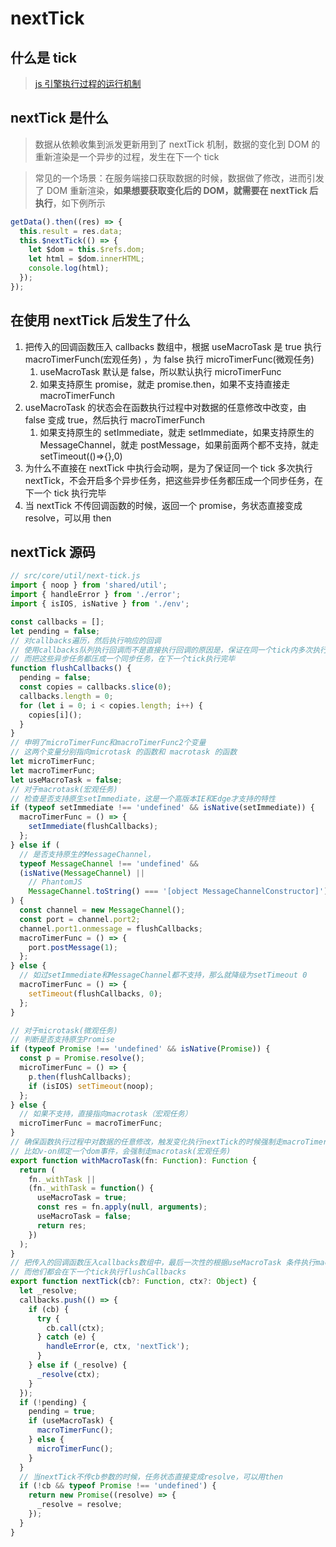 # nextTick

## 什么是 tick

> [js 引擎执行过程的运行机制](https://github.com/dirkhe1051931999/hjBlog/blob/master/blog-JavaScript/lessons/03.md)

## nextTick 是什么

> 数据从依赖收集到派发更新用到了 nextTick 机制，数据的变化到 DOM 的重新渲染是一个异步的过程，发生在下一个 tick

> 常见的一个场景：在服务端接口获取数据的时候，数据做了修改，进而引发了 DOM 重新渲染，**如果想要获取变化后的 DOM，就需要在 nextTick 后执行**，如下例所示

```js
getData().then((res) => {
  this.result = res.data;
  this.$nextTick(() => {
    let $dom = this.$refs.dom;
    let html = $dom.innerHTML;
    console.log(html);
  });
});
```

## 在使用 nextTick 后发生了什么

1. 把传入的回调函数压入 callbacks 数组中，根据 useMacroTask 是 true 执行 macroTimerFunch(宏观任务) ，为 false 执行 microTimerFunc(微观任务)
   1. useMacroTask 默认是 false，所以默认执行 microTimerFunc
   2. 如果支持原生 promise，就走 promise.then，如果不支持直接走 macroTimerFunch
2. useMacroTask 的状态会在函数执行过程中对数据的任意修改中改变，由 false 变成 true，然后执行 macroTimerFunch
   1. 如果支持原生的 setImmediate，就走 setImmediate，如果支持原生的 MessageChannel，就走 postMessage，如果前面两个都不支持，就走 setTimeout(()=>{},0)
3. 为什么不直接在 nextTick 中执行会动啊，是为了保证同一个 tick 多次执行 nextTick，不会开启多个异步任务，把这些异步任务都压成一个同步任务，在下一个 tick 执行完毕
4. 当 nextTick 不传回调函数的时候，返回一个 promise，务状态直接变成 resolve，可以用 then

## nextTick 源码

```js
// src/core/util/next-tick.js
import { noop } from 'shared/util';
import { handleError } from './error';
import { isIOS, isNative } from './env';

const callbacks = [];
let pending = false;
// 对callbacks遍历，然后执行响应的回调
// 使用callbacks队列执行回调而不是直接执行回调的原因是，保证在同一个tick内多次执行nextTick，不会开启多个异步任务
// 而把这些异步任务都压成一个同步任务，在下一个tick执行完毕
function flushCallbacks() {
  pending = false;
  const copies = callbacks.slice(0);
  callbacks.length = 0;
  for (let i = 0; i < copies.length; i++) {
    copies[i]();
  }
}
// 申明了microTimerFunc和macroTimerFunc2个变量
// 这两个变量分别指向microtask 的函数和 macrotask 的函数
let microTimerFunc;
let macroTimerFunc;
let useMacroTask = false;
// 对于macrotask(宏观任务)
// 检查是否支持原生setImmediate，这是一个高版本IE和Edge才支持的特性
if (typeof setImmediate !== 'undefined' && isNative(setImmediate)) {
  macroTimerFunc = () => {
    setImmediate(flushCallbacks);
  };
} else if (
  // 是否支持原生的MessageChannel，
  typeof MessageChannel !== 'undefined' &&
  (isNative(MessageChannel) ||
    // PhantomJS
    MessageChannel.toString() === '[object MessageChannelConstructor]')
) {
  const channel = new MessageChannel();
  const port = channel.port2;
  channel.port1.onmessage = flushCallbacks;
  macroTimerFunc = () => {
    port.postMessage(1);
  };
} else {
  // 如过setImmediate和MessageChannel都不支持，那么就降级为setTimeout 0
  macroTimerFunc = () => {
    setTimeout(flushCallbacks, 0);
  };
}

// 对于microtask(微观任务)
// 判断是否支持原生Promise
if (typeof Promise !== 'undefined' && isNative(Promise)) {
  const p = Promise.resolve();
  microTimerFunc = () => {
    p.then(flushCallbacks);
    if (isIOS) setTimeout(noop);
  };
} else {
  // 如果不支持，直接指向macrotask（宏观任务）
  microTimerFunc = macroTimerFunc;
}
// 确保函数执行过程中对数据的任意修改，触发变化执行nextTick的时候强制走macroTimerFunc
// 比如v-on绑定一个dom事件，会强制走macrotask(宏观任务)
export function withMacroTask(fn: Function): Function {
  return (
    fn._withTask ||
    (fn._withTask = function() {
      useMacroTask = true;
      const res = fn.apply(null, arguments);
      useMacroTask = false;
      return res;
    })
  );
}
// 把传入的回调函数压入callbacks数组中，最后一次性的根据useMacroTask 条件执行macroTimerFunch还是microTimerFunc
// 而他们都会在下一个tick执行flushCallbacks
export function nextTick(cb?: Function, ctx?: Object) {
  let _resolve;
  callbacks.push(() => {
    if (cb) {
      try {
        cb.call(ctx);
      } catch (e) {
        handleError(e, ctx, 'nextTick');
      }
    } else if (_resolve) {
      _resolve(ctx);
    }
  });
  if (!pending) {
    pending = true;
    if (useMacroTask) {
      macroTimerFunc();
    } else {
      microTimerFunc();
    }
  }
  // 当nextTick不传cb参数的时候，任务状态直接变成resolve，可以用then
  if (!cb && typeof Promise !== 'undefined') {
    return new Promise((resolve) => {
      _resolve = resolve;
    });
  }
}
```
